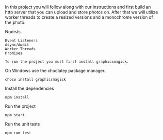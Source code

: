In this project you will follow along with our instructions and first build an http server that you can upload and store photos on. After that we will utilize worker threads to create a resized versions and a monochrome version of the photo.

NodeJs
```
Event Listeners
Async/Await
Worker Threads
Promises

To run the project you must first install graphicsmagick.
```
On Windows use the choclatey package manager.
```
choco install graphicsmagick
```
Install the dependencies
```
npm install
```

Run the project
```
npm start
```

Run the unit tests
```
npm run test
```


